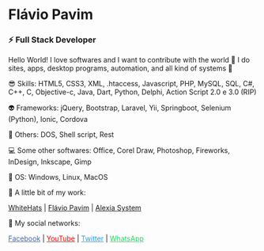 # Flávio Pavim
### ⚡ Full Stack Developer

Hello World! I love softwares and I want to contribute with the world 🦾
I do sites, apps, desktop programs, automation, and all kind of systems 🤖

😎 Skills:
HTML5, CSS3, XML, .htaccess, Javascript, PHP, MySQL, SQL, C#, C++, C, Objective-c, Java, Dart, Python, Delphi, Action Script 2.0 e 3.0 (RIP)

👽 Frameworks:
jQuery, Bootstrap, Laravel, Yii, Springboot, Selenium (Python), Ionic, Cordova

👾 Others:
DOS, Shell script, Rest

💻 Some other softwares:
Office, Corel Draw, Photoshop, Fireworks, InDesign, Inkscape, Gimp

🐧 OS:
Windows, Linux, MacOS

🌱 A little bit of my work:

<a href="https://whitehats.com.br" target="_blank">WhiteHats</a> | 
<a href="https://flaviopavim.com.br" target="_blank">Flávio Pavim</a> | 
<a href="https://alexiasystem.com.br" target="_blank">Alexia System</a>

💬 My social networks:

<a href="https://facebook.com/rockandhack" target="_blank" style="color: #4267B2">Facebook</a> | 
<a href="https://youtube.com/flaviopavim" target="_blank" style="color: #ff0000">YouTube</a> | 
<a href="https://twitter.com/pavimFlavio" target="_blank" style="color: #1da1f2">Twitter</a> | 
<a href="https://wa.me/5518997307933" target="_blank" style="color: #25D366">WhatsApp</a>

<!--
- 🔭 I’m currently working on ...
- 🌱 I’m currently learning ...
- 👯 I’m looking to collaborate on ...
- 🤔 I’m looking for help with ...
- 💬 Ask me about ...
- 📫 How to reach me: ...
- 😄 Pronouns: ...
- ⚡ Fun fact: ...
- 👋
-->
